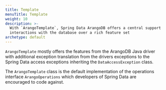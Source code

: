 ```yaml
---
title: Template
menuTitle: Template
weight: 10
description: >-
  With `ArangoTemplate`, Spring Data ArangoDB offers a central support for
  interactions with the database over a rich feature set
archetype: default
---
```

`ArangoTemplate` mostly offers the features from the ArangoDB Java driver with
additional exception translation from the drivers exceptions to the Spring Data
access exceptions inheriting the `DataAccessException` class.

The `ArangoTemplate` class is the default implementation of the operations
interface `ArangoOperations` which developers of Spring Data are encouraged to
code against.
